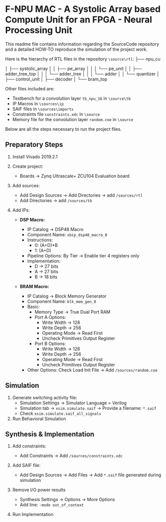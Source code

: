 # **F-NPU MAC - A Systolic Array based Compute Unit for an FPGA - Neural Processing Unit**
This readme file contains information regarding the SourceCode repository and a detailed HOW-TO reproduce the simulation of the project work.

Here is the hierarchy of RTL files in the repository `\source\rtl`:
├── npu_cu

│   ├── systolic_array
│   │   ├── pe_array
│   │   │   └── pe_unit
│   │   ├── adder_tree_top
│   │   │   └── adder_tree
│   │   │       └── adder
│   │   └── quantizer
│   ├── control_unit
│   ├── decoder
│   └── bram_top



Other files included are:
- Testbench for a convolution layer `tb_npu_16` in `\source\tb`
- IP Macros in `\sources\ip`
- SAIF files in `\sources\imports`
- Constraints file `constraints.xdc` in `\source`
- Memory file for the convolution layer `random.coe` in `\source`

Below are all the steps necessary to run the project files.

## Preparatory Steps

1. Install Vivado 2019.2.1

2. Create project:
   - Boards -> Zynq Ultrascale+ ZCU104 Evaluation board

3. Add sources:
   - Add Design Sources -> Add Directories -> add `/sources/rtl`
   - Add Directories -> add `/sources/tb`

5. Add IPs:
   - **DSP Macro:**
     - IP Catalog -> DSP48 Macro
     - Component Name: `xbip_dsp48_macro_0`
     - Instructions:
       - 0: (A+D)*B
       - 1: (A+D)
     - Pipeline Options: By Tier -> Enable tier 4 registers only
     - Implementation:
       - D -> 27 bits
       - A -> 27 bits
       - B -> 18 bits

   - **BRAM Macro:**
     - IP Catalog -> Block Memory Generator
     - Component Name: `blk_mem_gen_0`
     - Basic:
       - Memory Type -> True Dual Port RAM
       - Port A Options:
         - Write Width -> 128
         - Write Depth -> 256
         - Operating Mode -> Read First
         - Uncheck Primitives Output Register
       - Port B Options:
         - Write Width -> 128
         - Write Depth -> 256
         - Operating Mode -> Read First
         - Uncheck Primitives Output Register
     - Other Options: Check Load Init File -> Add `/sources/random.coe`

## Simulation

1. Generate switching activity file:
   - Simulation Settings -> Simulator Language = Verilog
   - Simulation tab -> `xsim.simulate.saif` -> Provide a filename: `*.saif`
   - Check `xsim.simulate.saif_all_signals`
2. Run Behavioral Simulation

## Synthesis & Implementation

1. Add constraints:
   - Add Constraints -> Add `/sources/constraints.xdc`
   
2. Add SAIF file:
   - Add Design Sources -> Add Files -> Add `*.saif` file generated during simulation

3. Remove I/O power results
   - Synthesis Settings -> Options -> More Options
   - Add line: `-mode out_of_context` 

4. Run Implementation




